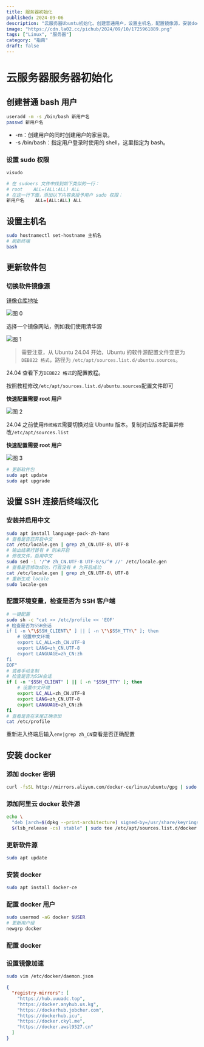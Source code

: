 ```yaml
---
title: 服务器初始化
published: 2024-09-06
description: "云服务器Ubuntu初始化。创建普通用户，设置主机名，配置镜像源，安装docker，SSH终端汉化"
image: "https://cdn.la02.cc/pichub/2024/09/10/1725961889.png"
tags: ["Linux", "服务器"]
category: "指南"
draft: false
---
```


# 云服务器服务器初始化

## 创建普通 bash 用户

```bash
useradd -m -s /bin/bash 新用户名
passwd 新用户名
```

- -m：创建用户的同时创建用户的家目录。
- -s /bin/bash：指定用户登录时使用的 shell，这里指定为 bash。

### 设置 sudo 权限

```bash
visudo

# 在 sudoers 文件中找到如下类似的一行：
# root    ALL=(ALL:ALL) ALL
# 在这一行下面，添加以下内容来授予用户 sudo 权限：
新用户名    ALL=(ALL:ALL) ALL
```

## 设置主机名

```bash
sudo hostnamectl set-hostname 主机名
# 刷新终端
bash
```

## 更新软件包

### 切换软件镜像源

[镜像仓库地址](https://mirror.nju.edu.cn/mirrorz-help/ubuntu/)

![图 0](https://cdn.la02.cc/pichub/2024/09/08/1725776657.png)

选择一个镜像网站，例如我们使用清华源

![图 1](https://cdn.la02.cc/pichub/2024/09/08/1725776746.png)

> 需要注意，从 Ubuntu 24.04 开始，Ubuntu 的软件源配置文件变更为 `DEB822 格式`，路径为 `/etc/apt/sources.list.d/ubuntu.sources`。

24.04 查看下方`DEB822 格式`的配置教程。

按照教程修改`/etc/apt/sources.list.d/ubuntu.sources`配置文件即可

**快速配置需要 root 用户**

![图 2](https://cdn.la02.cc/pichub/2024/09/08/1725776946.png)

24.04 之前使用`传统格式`需要切换对应 Ubuntu 版本。复制对应版本配置并修改`/etc/apt/sources.list`

**快速配置需要 root 用户**

![图 3](https://cdn.la02.cc/pichub/2024/09/08/1725777063.png)

```bash
# 更新软件包
sudo apt update
sudo apt upgrade
```

## 设置 SSH 连接后终端汉化

### 安装并启用中文

```bash
sudo apt install language-pack-zh-hans
# 查看是否已开启中文
cat /etc/locale.gen | grep zh_CN.UTF-8\ UTF-8
# 输出结果行首有 # 则未开启
# 修改文件，启用中文
sudo sed -i '/^# zh_CN.UTF-8 UTF-8/s/^# //' /etc/locale.gen
# 查看是否修改成功，行首没有 # 为开启成功
cat /etc/locale.gen | grep zh_CN.UTF-8\ UTF-8
# 重新生成 locale
sudo locale-gen
```

### 配置环境变量，检查是否为 SSH 客户端

```bash
# 一键配置
sudo sh -c "cat >> /etc/profile << 'EOF'
# 检查是否为SSH会话
if [ -n \"\$SSH_CLIENT\" ] || [ -n \"\$SSH_TTY\" ]; then
    # 设置中文环境
    export LC_ALL=zh_CN.UTF-8
    export LANG=zh_CN.UTF-8
    export LANGUAGE=zh_CN:zh
fi
EOF"
# 或者手动复制
# 检查是否为SSH会话
if [ -n "$SSH_CLIENT" ] || [ -n "$SSH_TTY" ]; then
    # 设置中文环境
    export LC_ALL=zh_CN.UTF-8
    export LANG=zh_CN.UTF-8
    export LANGUAGE=zh_CN:zh
fi
# 查看是否在末尾正确添加
cat /etc/profile
```

重新进入终端后输入`env|grep zh_CN`查看是否正确配置

## 安装 docker

### 添加 docker 密钥

```bash
curl -fsSL http://mirrors.aliyun.com/docker-ce/linux/ubuntu/gpg | sudo gpg --dearmor -o /usr/share/keyrings/docker-archive-keyring.gpg
```

### 添加阿里云 docker 软件源

```bash
echo \
  "deb [arch=$(dpkg --print-architecture) signed-by=/usr/share/keyrings/docker-archive-keyring.gpg] http://mirrors.aliyun.com/docker-ce/linux/ubuntu \
  $(lsb_release -cs) stable" | sudo tee /etc/apt/sources.list.d/docker.list > /dev/null
```

### 更新软件源

```bash
sudo apt update
```

### 安装 docker

```bash
sudo apt install docker-ce
```

### 配置 docker 用户

```bash
sudo usermod -aG docker $USER
# 更新用户组
newgrp docker
```

### 配置 docker

### 设置镜像加速

```bash
sudo vim /etc/docker/daemon.json
```

```json
{
  "registry-mirrors": [
    "https://hub.uuuadc.top",
    "https://docker.anyhub.us.kg",
    "https://dockerhub.jobcher.com",
    "https://dockerhub.icu",
    "https://docker.ckyl.me",
    "https://docker.awsl9527.cn"
  ]
}
```
